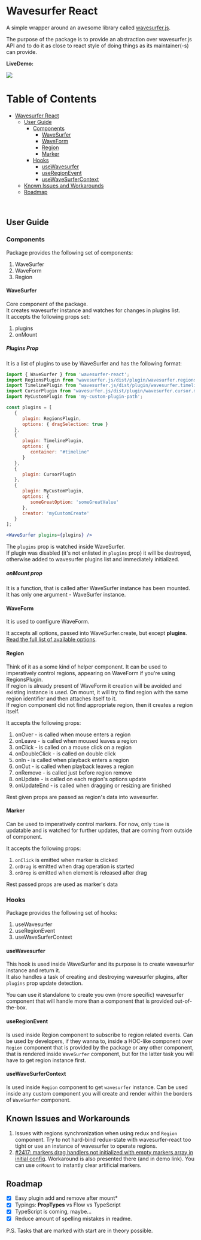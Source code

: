 # Wavesurfer React
A simple wrapper around an awesome library called [wavesurfer.js](https://wavesurfer-js.org).  

The purpose of the package is to provide an abstraction over wavesurfer.js API 
and to do it as close to react style of doing things as its maintainer(-s) can provide.

**LiveDemo:**

[<img src="https://img.shields.io/badge/Codesandbox-040404?style=for-the-badge&logo=codesandbox&logoColor=DBDBDB">](https://codesandbox.io/s/wavesurfer-react-20-gqvb6)

# Table of Contents

- [Wavesurfer React](#wavesurfer-react)
   * [User Guide](#user-guide)
      + [Components](#components)
         - [WaveSurfer](#wavesurfer)
         - [WaveForm](#waveform)
         - [Region](#region)
         - [Marker](#marker)
      + [Hooks](#hooks)
         - [useWavesurfer](#usewavesurfer)
         - [useRegionEvent](#useregionevent)
         - [useWaveSurferContext](#usewavesurfercontext)
   * [Known Issues and Workarounds](#known-issues-and-workarounds)
   * [Roadmap](#roadmap)

<br />

## User Guide

### Components
Package provides the following set of components:
1. WaveSurfer
2. WaveForm
3. Region

#### WaveSurfer
Core component of the package.   
It creates wavesurfer instance and watches for changes in plugins list.  
It accepts the following props set:
1. plugins
2. onMount

##### Plugins Prop

It is a list of plugins to use by WaveSurfer and has the following format:
```jsx
import { WaveSurfer } from 'wavesurfer-react';
import RegionsPlugin from "wavesurfer.js/dist/plugin/wavesurfer.regions.min";
import TimelinePlugin from "wavesurfer.js/dist/plugin/wavesurfer.timeline.min";
import CursorPlugin from "wavesurfer.js/dist/plugin/wavesurfer.cursor.min";
import MyCustomPlugin from 'my-custom-plugin-path';

const plugins = [
   {
      plugin: RegionsPlugin,
      options: { dragSelection: true }
   },
   {
      plugin: TimelinePlugin,
      options: {
         container: "#timeline"
      }
   },
   {
      plugin: CursorPlugin
   },
   {
      plugin: MyCustomPlugin,
      options: {
         someGreatOption: 'someGreatValue'
      },
      creator: 'myCustomCreate'
   }
];

<WaveSurfer plugins={plugins} />
```

The `plugins` prop is watched inside WaveSurfer.  
If plugin was disabled (it's not enlisted in `plugins` prop) it will be destroyed, 
otherwise added to wavesurfer plugins list and immediately initialized.

##### onMount prop
It is a function, that is called after WaveSurfer instance has been mounted.  
It has only one argument - WaveSurfer instance.

#### WaveForm
It is used to configure WaveForm.

It accepts all options, passed into WaveSurfer.create, but except **plugins**.  
[Read the full list of available options](https://wavesurfer-js.org/docs/options.html).

#### Region
Think of it as a some kind of helper component. 
It can be used to imperatively control regions, appearing on WaveForm if you're using RegionsPlugin.  
If region is already present of WaveForm it creation will be avoided and existing instance is used.
On mount, it will try to find region with the same region identifier and then attaches itself to it.  
If region component did not find appropriate region, then it creates a region itself.

It accepts the following props:
1. onOver - is called when mouse enters a region
2. onLeave - is called when moused leaves a region
3. onClick - is called on a mouse click on a region
4. onDoubleClick - is called on double click
5. onIn - is called when playback enters a region
6. onOut - is called when playback leaves a region
7. onRemove - is called just before region remove
8. onUpdate - is called on each region's options update
9. onUpdateEnd - is called when dragging or resizing are finished

Rest given props are passed as region's data into wavesurfer.

#### Marker
Can be used to imperatively control markers.
For now, only `time` is updatable and is watched for further updates, that are coming from outside of component.

It accepts the following props:
1. `onClick` is emitted when marker is clicked  
2. `onDrag` is emitted when drag operation is started  
3. `onDrop` is emitted when element is released after drag

Rest passed props are used as marker's data

### Hooks

Package provides the following set of hooks:
1. useWavesurfer
2. useRegionEvent
3. useWaveSurferContext

#### useWavesurfer
This hook is used inside WaveSurfer and its purpose is to create wavesurfer instance and return it.  
It also handles a task of creating and destroying wavesurfer plugins, after `plugins` prop update detection.

You can use it standalone to create you own (more specific) wavesurfer component that will handle more than a component that is provided out-of-the-box.

#### useRegionEvent
Is used inside Region component to subscribe to region related events. 
Can be used by developers, if they wanna to, inside a HOC-like component over `Region` component 
that is provided by the package or any other component, that is rendered inside `WaveSurfer` component, 
but for the latter task you will have to get region instance first.

#### useWaveSurferContext
Is used inside `Region` component to get `wavesurfer` instance. Can be used inside any custom component you will create and render within the borders of `WaveSurfer` component.

## Known Issues and Workarounds
1. Issues with regions synchronization when using redux and `Region` component. 
   Try to not hard-bind redux-state with wavesurfer-react too tight or use an instance of wavesurfer to operate regions. 
2. [#2417: markers drag handlers not initialized with empty markers array in initial config](https://github.com/katspaugh/wavesurfer.js/issues/2417). Workaround is also presented there (and in demo link). You can use `onMount` to instantly clear artificial markers.


## Roadmap
 - [x] Easy plugin add and remove after mount*
 - [x] Typings: **PropTypes** vs Flow vs TypeScript
 - [x] TypeScript is coming, maybe... 
 - [x] Reduce amount of spelling mistakes in readme. 

P.S. Tasks that are marked with start are in theory possible.
